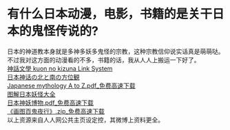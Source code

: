 # 有什么日本动漫，电影，书籍的是关干日本的鬼怪传说的?

日本的神道教本身就是多神多妖多鬼怪的宗教，这种宗教信仰说实话真是萌萌哒。  
不过我对这方面的动漫看的不多，书籍的话，我从人人上搬运一下好了。  
[神話文學 kuon no kizuna Link System](http://miko.org/%7Euraki/kuon/link/link02.htm)  
[日本神话の北と南の方位観](http://pan.baidu.com/share/link?shareid=3627337277&uk=2769384173)  
[Japanese mythology A to Z.pdf_免费高速下载](http://pan.baidu.com/s/1Aa7Sf)  
[图解日本妖怪大全](http://pan.baidu.com/share/link?shareid=3638474076&uk=2769384173)  
[日本神妖博物.pdf_免费高速下载](http://pan.baidu.com/s/1kXW1V)  
[《画图百鬼夜行》.zip_免费高速下载](http://pan.baidu.com/share/link?shareid=219122588&uk=2769384173)  
以上资源来自人人网公共主页设定控，其微博上资料更全。